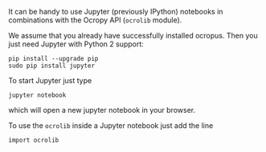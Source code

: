 It can be handy to use Jupyter (previously IPython) notebooks in combinations with the Ocropy API (`ocrolib` module).

We assume that you already have successfully installed ocropus. Then you just need Jupyter with Python 2 support:

```
pip install --upgrade pip
sudo pip install jupyter
```

To start Jupyter just type
```
jupyter notebook
```
which will open a new jupyter notebook in your browser.

To use the `ocrolib` inside a Jupyter notebook just add the line
```
import ocrolib
```